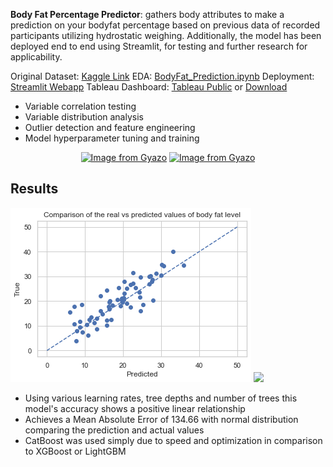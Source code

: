 **Body Fat Percentage Predictor**: gathers body attributes to make a prediction on your bodyfat percentage based on previous data of recorded participants utilizing hydrostatic weighing. Additionally, the model has been deployed end to end using Streamlit, for testing and further research for applicability. 

Original Dataset: 
[Kaggle Link](https://www.kaggle.com/fedesoriano/body-fat-prediction-dataset)
EDA: 
[BodyFat_Prediction.ipynb](https://github.com/YoussefSultan/Predict-Bodyfat-Using-Catboost-Webapp/blob/main/BodyFat_Prediction.ipynb)
Deployment: 
[Streamlit Webapp](https://share.streamlit.io/youssefsultan/predict-bodyfat-using-catboost-webapp/main/Predict.py)
Tableau Dashboard: 
[Tableau Public](https://public.tableau.com/views/BodyFatCompositioninMenfromHydrostaticWeighing/DashboardABD?:language=en-US&:display_count=n&:origin=viz_share_link) or [Download](https://github.com/YoussefSultan/Predict-Bodyfat-Using-Catboost-Webapp/blob/main/BF_Analysis_Dashboard_Tableau.twb)

- Variable correlation testing
- Variable distribution analysis 
- Outlier detection and feature engineering
- Model hyperparameter tuning and training


<p align="center">
    <a href="#readme">
        <a href="https://gyazo.com/88b28e70f4de7b10d52e370795170abf"><img src="https://i.gyazo.com/88b28e70f4de7b10d52e370795170abf.gif" alt="Image from Gyazo" width="1280"/></a>
    </a>
<a href="https://gyazo.com/38c2985365461bb75917678953a6afae"><img src="https://i.gyazo.com/38c2985365461bb75917678953a6afae.gif" alt="Image from Gyazo" width="720"/></a>



## Results

![](https://github.com/YoussefSultan/Predict-Bodyfat-Using-Catboost-Webapp/blob/main/download.png)
![](https://i.gyazo.com/269a6bf9e13ae867d1af39c63811cce1.png)
- Using various learning rates, tree depths and number of trees this model's accuracy shows a positive linear relationship
- Achieves a Mean Absolute Error of 134.66 with normal distribution comparing the prediction and actual values
- CatBoost was used simply due to speed and optimization in comparison to XGBoost or LightGBM


